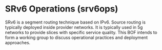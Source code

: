 # SRv6 Operations (srv6ops)


SRv6 is a segment routing technique based on IPv6. Source routing is typically deployed inside provider networks. It is typically used in 5g networks to provide slices with specific service quality. This BOF intends to form a working group to discuss operational practices and deployment approaches.